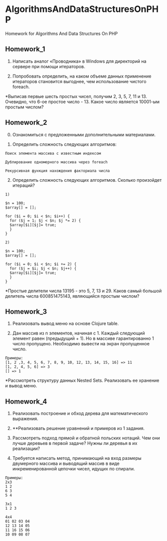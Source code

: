 # AlgorithmsAndDataStructuresOnPHP
Homework for Algorithms And Data Structures On PHP

## Homework_1

1. Написать аналог «Проводника» в Windows для директорий на сервере при помощи итераторов.

2. Попробовать определить, на каком объеме данных применение итераторов становится выгоднее, чем использование чистого foreach.

*Выписав первые шесть простых чисел, получим 2, 3, 5, 7, 11 и 13. Очевидно, что 6-ое простое число - 13. Какое число является 10001-ым простым числом?

## Homework_2

0. Ознакомиться с предложенными дополнительными материалами.

1. Определить сложность следующих алгоритмов:
```
Поиск элемента массива с известным индексом

Дублирование одномерного массива через foreach

Рекурсивная функция нахождения факториала числа
```

2. Определить сложность следующих алгоритмов. Сколько произойдет итераций?
```
1)

$n = 100;
$array[] = [];

for ($i = 0; $i < $n; $i++) {
  for ($j = 1; $j < $n; $j *= 2) {
  $array[$i][$j]= true;
  }
}

2)

$n = 100;
$array[] = [];

for ($i = 0; $i < $n; $i += 2) {
  for ($j = $i; $j < $n; $j++) {
  $array[$i][$j]= true;
  }
}
```

*Простые делители числа 13195 - это 5, 7, 13 и 29. Каков самый большой делитель числа 600851475143, являющийся простым числом?

## Homework_3

1. Реализовать вывод меню на основе Clojure table.

2. Дан массив из n элементов, начиная с 1. Каждый следующий элемент равен (предыдущий + 1). Но в массиве гарантированно 1 число пропущено. Необходимо вывести на экран пропущенное число.
```
Примеры:
[1, 2 ,3, 4, 5, 6, 7, 8, 9, 10, 12, 13, 14, 15, 16] => 11
[1, 2, 4, 5, 6] => 3
[] => 1
```

*Рассмотреть структуру данных Nested Sets. Реализовать ее хранение и вывод меню.

## Homework_4

1. Реализовать построение и обход дерева для математического выражения.

2. **Реализовать решение уравнений и примеров из 1 задания.

3. Рассмотреть подход прямой и обратной польских нотаций. Чем они лучше деревьев в первой задаче? Нужны ли деревья в их реализации?

4. Требуется написать метод, принимающий на вход размеры двумерного массива и выводящий массив в виде инкременированной цепочки чисел, идущих по спирали.
```
Примеры:
2х3
1 2
6 3
5 4

3х1
1 2 3

4х4
01 02 03 04
12 13 14 05
11 16 15 06
10 09 08 07
```
